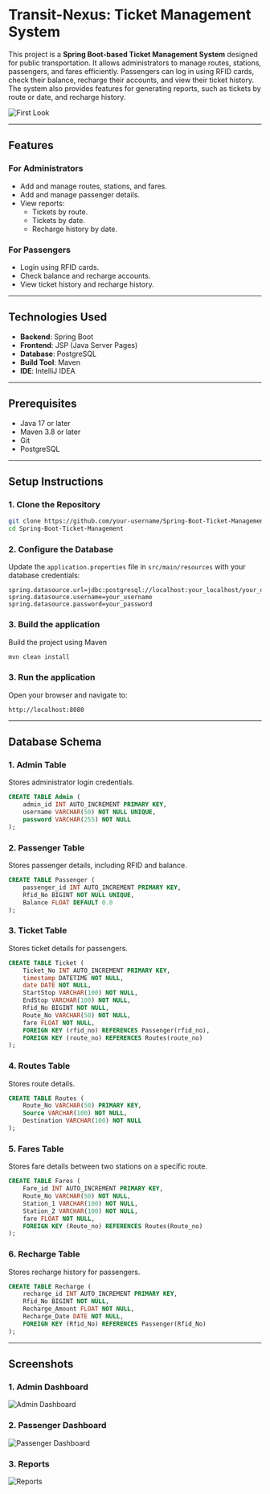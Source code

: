 # Transit-Nexus: Ticket Management System

This project is a **Spring Boot-based Ticket Management System** designed for public transportation. It allows administrators to manage routes, stations, passengers, and fares efficiently. Passengers can log in using RFID cards, check their balance, recharge their accounts, and view their ticket history. The system also provides features for generating reports, such as tickets by route or date, and recharge history.

![First Look](images/HomePage.png "Home Page")

---

## Features

### **For Administrators**
- Add and manage routes, stations, and fares.
- Add and manage passenger details.
- View reports:
  - Tickets by route.
  - Tickets by date.
  - Recharge history by date.

### **For Passengers**
- Login using RFID cards.
- Check balance and recharge accounts.
- View ticket history and recharge history.

---

## Technologies Used
- **Backend**: Spring Boot
- **Frontend**: JSP (Java Server Pages)
- **Database**: PostgreSQL
- **Build Tool**: Maven
- **IDE**: IntelliJ IDEA

---

## Prerequisites
- Java 17 or later
- Maven 3.8 or later
- Git
- PostgreSQL

---

## Setup Instructions

### 1. Clone the Repository
```bash
git clone https://github.com/your-username/Spring-Boot-Ticket-Management.git
cd Spring-Boot-Ticket-Management
```

### 2. Configure the Database
Update the `application.properties` file in `src/main/resources` with your database credentials:
```properties
spring.datasource.url=jdbc:postgresql://localhost:your_localhost/your_database
spring.datasource.username=your_username
spring.datasource.password=your_password
```

### 3. Build the application
Build the project using Maven
```sh
mvn clean install
```

### 3. Run the application
Open your browser and navigate to:
```
http://localhost:8080
```

---

## Database Schema

### 1. Admin Table
Stores administrator login credentials.
```sql
CREATE TABLE Admin (
    admin_id INT AUTO_INCREMENT PRIMARY KEY,
    username VARCHAR(50) NOT NULL UNIQUE,
    password VARCHAR(255) NOT NULL
);
```

### 2. Passenger Table
Stores passenger details, including RFID and balance.
```sql
CREATE TABLE Passenger (
    passenger_id INT AUTO_INCREMENT PRIMARY KEY,
    Rfid_No BIGINT NOT NULL UNIQUE,
    Balance FLOAT DEFAULT 0.0
);
```

### 3. Ticket Table
Stores ticket details for passengers.
```sql
CREATE TABLE Ticket (
    Ticket_No INT AUTO_INCREMENT PRIMARY KEY,
    timestamp DATETIME NOT NULL,
    date DATE NOT NULL,
    StartStop VARCHAR(100) NOT NULL,
    EndStop VARCHAR(100) NOT NULL,
    Rfid_No BIGINT NOT NULL,
    Route_No VARCHAR(50) NOT NULL,
    fare FLOAT NOT NULL,
    FOREIGN KEY (rfid_no) REFERENCES Passenger(rfid_no),
    FOREIGN KEY (route_no) REFERENCES Routes(route_no)
);
```

### 4.  Routes Table
Stores route details.
```sql
CREATE TABLE Routes (
    Route_No VARCHAR(50) PRIMARY KEY,
    Source VARCHAR(100) NOT NULL,
    Destination VARCHAR(100) NOT NULL
);
```

### 5.  Fares Table
Stores fare details between two stations on a specific route.
```sql
CREATE TABLE Fares (
    Fare_id INT AUTO_INCREMENT PRIMARY KEY,
    Route_No VARCHAR(50) NOT NULL,
    Station_1 VARCHAR(100) NOT NULL,
    Station_2 VARCHAR(100) NOT NULL,
    fare FLOAT NOT NULL,
    FOREIGN KEY (Route_no) REFERENCES Routes(Route_no)
);
```

### 6.  Recharge Table
Stores recharge history for passengers.
```sql
CREATE TABLE Recharge (
    recharge_id INT AUTO_INCREMENT PRIMARY KEY,
    Rfid_No BIGINT NOT NULL,
    Recharge_Amount FLOAT NOT NULL,
    Recharge_Date DATE NOT NULL,
    FOREIGN KEY (Rfid_No) REFERENCES Passenger(Rfid_No)
);
```

---

## Screenshots

### 1. Admin Dashboard
![Admin Dashboard](images/AdminDashboard.png "Admin Dashboard")

### 2. Passenger Dashboard
![Passenger Dashboard](images/PassengerLogin.png "Passenger Dashboard")

### 3. Reports
![Reports](images/ReportOptions.png "Reports")

